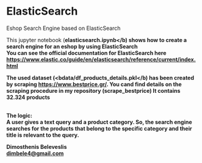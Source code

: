 # ElasticSearch
Eshop Search Engine based on ElasticSearch

This jupyter notebook (<b>elasticsearch.ipynb</b) shows how to create a search engine for an eshop by using ElasticSearch <br>
You can see the official documentation for ElasticSearch here https://www.elastic.co/guide/en/elasticsearch/reference/current/index.html

The used dataset (<bdata/df_products_details.pkl</b) has been created by scraping https://www.bestprice.gr/. You cand find details on the scraping procedure in my repository (scrape_bestprice) It contains 32.324 products <br><br>

<b>The logic</b>: <br>
A user gives a text query and a product category. So, the search engine searches for the products that belong to the specific category and their title is relevant to the query. 

Dimosthenis Beleveslis <br>
dimbele4@gmail.com

